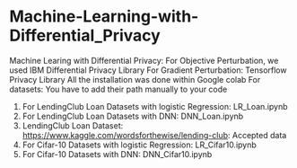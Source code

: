 # Machine-Learning-with-Differential_Privacy
Machine Learing with Differential Privacy: For Objective Perturbation, we used IBM Differential Privacy Library
For Gradient Perturbation: Tensorflow Privacy Library
All the installation was done within Google colab
For datasets: You have to add their path manually to your code

1. For LendingClub Loan Datasets with logistic Regression: LR_Loan.ipynb
2. For LendingClub Loan Datasets with DNN: DNN_Loan.ipynb
3. LendingClub Loan Dataset: https://www.kaggle.com/wordsforthewise/lending-club: Accepted data
4. For Cifar-10 Datasets with logistic Regression: LR_Cifar10.ipynb
5. For Cifar-10 Datasets with DNN: DNN_Cifar10.ipynb
